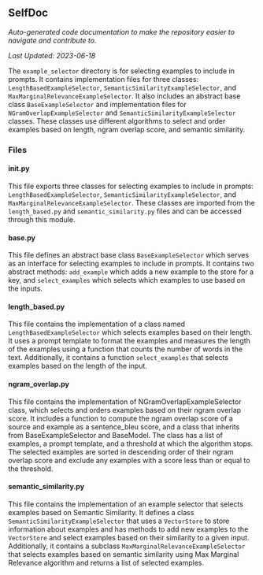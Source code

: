 <!--- START SELFDOC --->
## SelfDoc
_Auto-generated code documentation to make the repository easier to navigate and contribute to._

_Last Updated: 2023-06-18_

The `example_selector` directory is for selecting examples to include in prompts. It contains implementation files for three classes: `LengthBasedExampleSelector`, `SemanticSimilarityExampleSelector`, and `MaxMarginalRelevanceExampleSelector`. It also includes an abstract base class `BaseExampleSelector` and implementation files for `NGramOverlapExampleSelector` and `SemanticSimilarityExampleSelector` classes. These classes use different algorithms to select and order examples based on length, ngram overlap score, and semantic similarity.

### Files
#### __init__.py
This file exports three classes for selecting examples to include in prompts: `LengthBasedExampleSelector`, `SemanticSimilarityExampleSelector`, and `MaxMarginalRelevanceExampleSelector`. These classes are imported from the `length_based.py` and `semantic_similarity.py` files and can be accessed through this module.

#### base.py
This file defines an abstract base class `BaseExampleSelector` which serves as an interface for selecting examples to include in prompts. It contains two abstract methods: `add_example` which adds a new example to the store for a key, and `select_examples` which selects which examples to use based on the inputs.

#### length_based.py
This file contains the implementation of a class named `LengthBasedExampleSelector` which selects examples based on their length. It uses a prompt template to format the examples and measures the length of the examples using a function that counts the number of words in the text. Additionally, it contains a function `select_examples` that selects examples based on the length of the input.

#### ngram_overlap.py
This file contains the implementation of NGramOverlapExampleSelector class, which selects and orders examples based on their ngram overlap score. It includes a function to compute the ngram overlap score of a source and example as a sentence_bleu score, and a class that inherits from BaseExampleSelector and BaseModel. The class has a list of examples, a prompt template, and a threshold at which the algorithm stops. The selected examples are sorted in descending order of their ngram overlap score and exclude any examples with a score less than or equal to the threshold.

#### semantic_similarity.py
This file contains the implementation of an example selector that selects examples based on Semantic Similarity. It defines a class `SemanticSimilarityExampleSelector` that uses a `VectorStore` to store information about examples and has methods to add new examples to the `VectorStore` and select examples based on their similarity to a given input. Additionally, it contains a subclass `MaxMarginalRelevanceExampleSelector` that selects examples based on semantic similarity using Max Marginal Relevance algorithm and returns a list of selected examples.

<!--- END SELFDOC --->